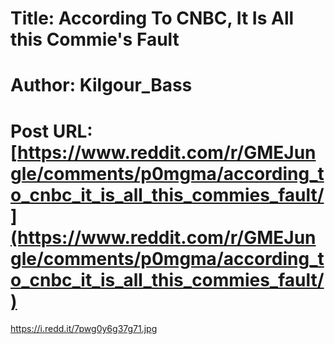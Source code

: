 # Title: According To CNBC, It Is All this Commie's Fault
# Author: Kilgour_Bass
# Post URL: [https://www.reddit.com/r/GMEJungle/comments/p0mgma/according_to_cnbc_it_is_all_this_commies_fault/](https://www.reddit.com/r/GMEJungle/comments/p0mgma/according_to_cnbc_it_is_all_this_commies_fault/)


https://i.redd.it/7pwg0y6g37g71.jpg